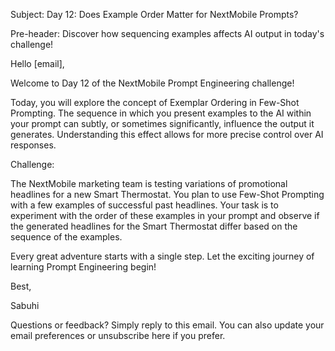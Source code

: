 Subject: Day 12: Does Example Order Matter for NextMobile Prompts?

Pre-header: Discover how sequencing examples affects AI output in today's challenge!

Hello [email],

Welcome to Day 12 of the NextMobile Prompt Engineering challenge!

Today, you will explore the concept of Exemplar Ordering in Few-Shot Prompting. The sequence in which you present examples to the AI within your prompt can subtly, or sometimes significantly, influence the output it generates. Understanding this effect allows for more precise control over AI responses.

Challenge:

The NextMobile marketing team is testing variations of promotional headlines for a new Smart Thermostat. You plan to use Few-Shot Prompting with a few examples of successful past headlines. Your task is to experiment with the order of these examples in your prompt and observe if the generated headlines for the Smart Thermostat differ based on the sequence of the examples.

Every great adventure starts with a single step. Let the exciting journey of learning Prompt Engineering begin!

Best,

Sabuhi

Questions or feedback? Simply reply to this email. You can also update your email preferences or unsubscribe here if you prefer. 